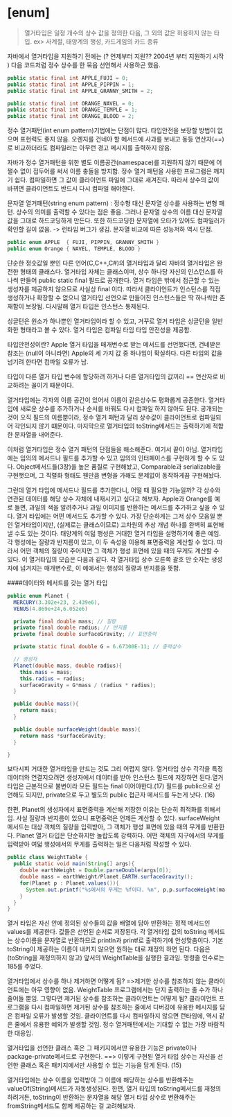 # [enum]
> 열거타입은 일정 개수의 상수 값을 정의한 다음,
> 그 외의 값은 허용하지 않는 타입.
> ex> 사계절, 태양계의 행성, 카드게임의 카드 종류

자바에서 열거타입을 지원하기 전에는
(? 언제부터 지원?? 2004년 부터 지원하기 시작 )
다음 코드처럼 정수 상수를 한 묶음 선언해서 사용하곤 했음.

```java
public static final int APPLE_FUJI = 0;
public static final int APPLE_PIPPIN = 1;
public static final int APPLE_GRANNY_SMITH = 2;

public static final int ORANGE_NAVEL = 0;
public static final int ORANGE_TEMPLE = 1;
public static final int ORANGE_BLOOD = 2;
```

정수 열거패턴(int enum pattern)기법에는 단점이 많다.
타입안전을 보장할 방법이 없으며 표현력도 좋지 않음.
오렌지를 건네야 할 메서드에 사과를 보내고 동등 연산자(==)로 비교하더라도 컴파일러는 아무런 경고 메시지를 출력하지 않음.

자바가 정수 열거패턴을 위한 별도 이름공간(namespace)를 지원하지 않기 때문에 어쩔수 없이 접두어를 써서 이름 충돌을 방지함.
정수 열거 패턴을 사용한 프로그램은 깨지기 쉽다. 컴파일하면 그 값이 클라이언트 파일에 그대로 새겨진다. 따라서 상수의 값이 바뀌면 클라이언트도 반드시 다시 컴파일 해야한다.

문자열 열거패턴(string enum pattern) : 정수형 대신 문자열 상수를 사용하는 변형 패턴.
상수의 의미를 출력할 수 있다는 점은 좋음. 그러나 문자열 상수의 이름 대신 문자열 값을 그대로 하드코딩하게 만든다. 또한 하드코딩한 문자열에 오타가 있어도 컴파일러가 확인할 길이 없음. -> 런타임 버그가 생김. 문자열 비교에 따른 성능저하 역시 단점.

 ```java
 public enum APPLE  { FUJI, PIPPIN, GRANNY_SMITH }
 public enum Orange { NAVEL, TEMPLE, BLOOD }
 ```

 댠순한 정숫값일 뿐인 다른 언어(C,C++,C#)의 열거타입과 달리 자바의 열거타입은 완전한 형태의 클래스다.
 열거타입 자체는 클래스이며, 상수 하나당 자신의 인스턴스를 하나씩 만들어 public static final 필드로 공개한다. 열거 타입은 밖에서 접근할 수 있는 생성자를 제공하지 않으므로 사실상 final 이다. 따라서 클라이언트가 인스턴스를 직접 생성하거나 확장할 수 없으니 열거타입 선언으로 만들어진 인스턴스들은 딱 하나씩만 존재함이 보장됨.
 다시말해 열거 타입은 인스턴스 통제된다.

 싱글턴은 원소가 하나뿐인 열거타입이라 할 수 있고, 거꾸로 열거 타입은 싱글턴을 일반화한 형태라고 볼 수 있다.
 열거 타입은 컴파일 타임 타입 안전성을 제공함.

 타입안전성이란?
 Apple 열거 타입을 매개변수로 받는 메서드를 선언했다면, 건네받은 참조는 (null이 아니라면) Apple의 세 가지 값 중 하나임이 확실하다. 다른 타입의 값을 넘기려 한다면 컴파일 오류가 남.

 타입이 다른 열거 타입 변수에 할당하려 하거나 다른 열거타입의 값끼리 == 연산자로 비교하려는 꼴이기 때문이다.

 열거타입에는 각자의 이름 공간이 있어서 이름이 같은상수도 평화롭게 공존한다. 열거타입에 새로운 상수를 추가하거나 순서를 바꿔도 다시 컴파일 하지 않아도 된다. 공개되는 것이 오직 필드의 이름뿐이라, 정수 열거 패턴과 달리 상수값이 클라이언트로 컴파일되어 각인되지 않기 떄문이다. 마지막으로 열거타입의 toString메서드는 출력하기에 적합한 문자열을 내어준다.

 이처럼 열거타입은 정수 열거 패턴의 단점들을 해소해준다. 여기서 끝이 아님.
 열거타입에는 임의의 메서드나 필드를 추가할 수 있고 임의의 인터페이스를 구현하게 할 수 도 있다. Object메서드들(3장)을 높은 품질로 구현해놨고, Comparable과 serializable을 구현햇으며, 그 직렬화 형태도 웬만큼 변형을 가해도 문제없이 동작하게끔 구현해놨다.

 그런데 열거 타입에 메서드나 필드를 추가한다니, 어떨 때 필요한 기능일까?
 각 상수와 연관된 데이터를 해당 상수 자체에 내재시키고 싶다고 해보자.
 Apple과 Orange를 예로 들면, 과일의 색을 알려주거나 과일 이미지를 반환하는 메서드를 추가하고 싶을 수 있다. 열거 타입에는 어떤 메서드도 추가할 수 있다.
가장 단순하게는 그저 상수 모음일 뿐인 열거타입이지만, (실제로는 클래스이므로) 고차원의 추상 개념 하나를 완벽히 표현해낼 수도 있는 것이다.
태양계의 여덟 행성은 거대한 열거 타입을 설명하기에 좋은 예임.
각 행성에는 질량과 반지름이 있고, 이 두 속성을 이용해 표면중력을 계산할 수 있다. 따라서 어떤 객체의 질량이 주어지면 그 객체가 행성 표면에 있을 때의 무게도 계산할 수 있다. 이 열거타입의 모습은 다음과 같다. 각 열거타입 상수 오른쪽 괄호 안 숫자는 생성자에 넘겨지는 매개변수로, 이 예에서는 행성의 질량과 반지름을 뜻함.

####데이터와 메서드를 갖는 열거 타입
```java
public enum Planet {
  MERCURY(3.302e+23, 2.439e6),
  VENUS(4.869e+24,6.052e6)

  private final double mass; // 질량
  private final double radius; // 반지름
  private final double surfaceGravity; // 표면중력

  private static final double G = 6.67300E-11; // 중력상수

  // 생성자
  Planet(double mass, double radius){
    this.mass = mass;
    this.radius = radius;
    surfaceGravity = G*mass / (radius * radius);
  }

  public double mass(){
    return mass;
  }

  public double surfaceWeight(double mass){
    return mass *surfaceGravity;
  }

}
```

보다시피 거대한 열거타입을 만드는 것도 그리 어렵지 않다. 열거타입 상수 각각을 특정 데이터와 연결지으려면
생성자에서 데이터를 받아 인스턴스 필드에 저장하면 된다.열거타입은 근본적으로 불변이라 모든 필드는 final
이어야한다.(17) 필드를 public으로 선언해도 되지만, private으로 두고
별도의 public 접근자 메서드를 두는게 낫다. (16)

한편, Planet의 생성자에서 표면중력을 계산해 저장한 이유는 단순히 최적화를 위해서임. 사실 질량과 반지름이
있으니 표면중력은 언제든 계산할 수 있다. surfaceWeight 메서드는 대상 객체의 질량을 입력받아, 그 객체가
행성 표면에 있을 때의 무게를 반환한다.
Planet 열거 타입은 단순하지만 놀랍도록 강력하다. 어떤 객체의 지구에서의 무게를 입력받아 여덟 행성에서의
무게를 출력하는 일은 다음처럼 작성할 수 있다.

```java
public class WeightTable {
  public static void main(String[] args){
    double earthWeight = Double.parseDouble(args[0]);
    double mass = earthWeight/Planet.EARTH.surfaceGravity();
    for(Planet p : Planet.values()){
      System.out.printf("%s에서의 무게는 %f이다. %n", p,p.surfaceWeight(mass));
    }
  }
}
```

열거 타입은 자신 안에 정의된 상수들의 값을 배열에 담아 반환하는 정적 메서드인 values를 제공한다.
값들은 선언된 순서로 저장된다. 각 열거타입 값의 toString 메서드는 상수이름을 문자열로 반환하므로
println과 printf로 출력하기에 안성맞춤이다.
기본 toString이 제공하는 이름이 내키지 않으면 원하는 대로 재정의 하면 된다. 다음은(toString을 재정의하지 않고)
앞서의 WeightTable을 실행한 결과임. 명령줄 인수로는 185를 주었다.

열거타입에서 상수를 하나 제거하면 어떻게 됨?
=>제거한 상수를 참조하지 않는 클라이언트에는 아무 영향이 없음. WeightTable 프로그램에서는 단지 출력하는
줄 수가 하나 줄어들 뿐임. 그렇다면 제거된 상수를 참조하는 클라이언트는 어떻게 됨?
클라이언트 프로그램을 다시 컴파일하면 제거된 상수를 참조하는 줄에서 디버깅에 유용한 메시지를 담은 컴파일 오류가
발생할 것임. 클라이언트를 다시 컴파일하지 않으면 런타임에, 역시 같은 줄에서 유용한 예외가 발생할 것임.
정수 열거패턴에서는 기대할 수 없는 가장 바람직한 대응임.

열거타입을 선언한 클래스 혹은 그 패키지에서만 유용한 기능은 private이나 package-private메서드로 구현한다.
==> 이렇게 구현된 열거 타입 상수는 자신을 선언한 클래스 혹은 패키지에서만 사용할 수 있는 기능을 담게 된다. (15)

열거타입에는 상수 이름을 입력받아 그 이름에 해당하는 상수를 반환해주는 valueOf(String)메서드가 자동생성된다.
한편, 열거 타입의 toString메서드를 재정의하려거든, toString이 반환하는 문자열을 해당 열거 타입 상수로
변환해주는 fromString메서드도 함께 제공하는 걸 고려해보자.
